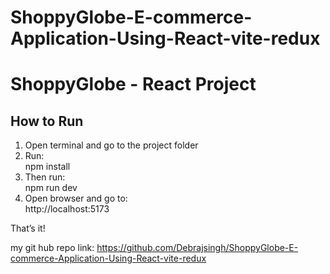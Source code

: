 # ShoppyGlobe-E-commerce-Application-Using-React-vite-redux
# ShoppyGlobe - React Project

## How to Run

1. Open terminal and go to the project folder  
2. Run:  
   npm install  
3. Then run:  
   npm run dev  
4. Open browser and go to:  
   http://localhost:5173

That’s it!

my git hub repo link: https://github.com/Debrajsingh/ShoppyGlobe-E-commerce-Application-Using-React-vite-redux
